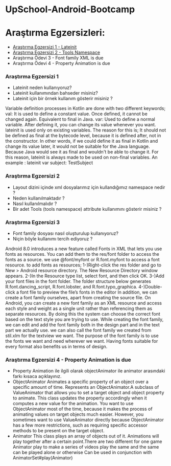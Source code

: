 # UpSchool-Android-Bootcamp

# Araştırma Egzersizleri:

- [Araştırma Egzersizi 1 - Lateinit](#1)
- [Araştırma Egzersizi 2 - Tools Namespace](#2)
- Araştırma Ödevi 3 - Font family XML is due
- Araştırma Ödevi 4 - Property Animation is due


### Araştırma Egzersizi 1

- Lateinit neden kullanıyoruz?
- Lateinit kullanımından bahseder misiniz?
- Lateinit için bir örnek kullanım gösterir misiniz ?

Variable definition processes in Kotlin are done with two different keywords; val: It is used to define a constant value. Once defined, it cannot be changed again. Equivalent to final in Java.
var: Used to define a normal variable. After defining it, you can change its value whenever you want.
lateinit is used only on existing variables. The reason for this is; It should not be defined as final at the bytecode level, because it is defined after, not in the constructor. In other words, if we could define it as final in Kotlin and change its value later, it would not be suitable for the Java language. Because Java would see it as final and wouldn't be able to change it. For this reason, lateinit is always made to be used on non-final variables.
An example :
    lateinit var subject: TestSubject

 


### Araştırma Egzersizi 2


- Layout dizini içinde xml dosyalarımız için kullandığımız namespace nedir ?
- Neden kullanılmaktadır ?
- Nasıl kullanılmalıdır ?
- Bir adet Tools (tools namespace) attribute kullanımını gösterir misiniz ? 



### Araştırma Egzersizi 3

- Font family dosyası nasıl oluşturulup kullanıyoruz?
- Niçin böyle kullanımı tercih ediyoruz ?

Android 8.0 introduces a new feature called Fonts in XML that lets you use fonts as resources. You can add them to the res/font folder to access the fonts as a source. we use @font/myfont or R.font.myfont to access a font resource. to add fonts as resources;
1-)Right-click the res folder and go to New > Android resource directory.
The New Resource Directory window appears.
2-)In the Resource type list, select font, and then click OK.
3-)Add your font files in the font folder.
The folder structure below generates R.font.dancing_script, R.font.lobster, and R.font.typo_graphica.
4-)Double-click a font file to preview the file’s fonts in the editor
In addition, we can create a font family ourselves, apart from creating the source file. On Android, you can create a new font family as an XML resource and access each style and weight as a single unit rather than referencing them as separate resources. By doing this the system can choose the correct font based on the text style you are trying to use.
While creating the font family, we can edit and add the font family both in the design part and in the text part we actually use. we can also call the font family we created from stil.xlm for the textview we want. The purpose of the font family is to use the fonts we want and need wherever we want. Having fonts suitable for every format also benefits us in terms of design.

### Araştırma Egzersizi 4 - Property Animation is due

- Property Animation ile ilgili olarak objectAnimator ile animator arasındaki farkı kısaca açıklayınız.
- ObjectAnimator
  Animates a specific property of an object over a specific amount of time. Represents an ObjectAnimator.A subclass of ValueAnimator that allows you to set a target object and object property to animate. This class updates the property accordingly when it computes a new value for the animation. You want to use ObjectAnimator most of the time, because it makes the process of animating values on target objects much easier. However, you sometimes want to use ValueAnimator directly because ObjectAnimator has a few more restrictions, such as requiring specific accessor methods to be present on the target object.
- Animator
  This class plays an array of objects out of it. Animations will play together after a certain point.There are two different for one game Animator play to make a series of videos play the same and the same can be played alone or otherwise Can be used in conjunction with AnimatorSet#play(Animator)

